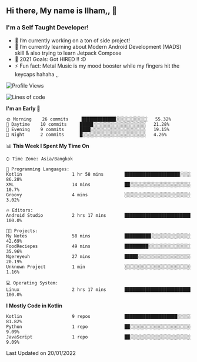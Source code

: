 ## Hi there, My name is Ilham,, 👋


### I'm a Self Taught Developer!
- 🔭 I’m currently working on a ton of side project!
- 🌱 I’m currently learning about Modern Android Development (MADS) skill & also trying to learn Jetpack Compose
- 🥅 2021 Goals: Got HIRED !! :D
- ⚡ Fun fact: Metal Music is my mood booster while my fingers hit the keycaps hahaha  ,,



<!--START_SECTION:waka-->
![Profile Views](http://img.shields.io/badge/Profile%20Views-0-blue)

![Lines of code](https://img.shields.io/badge/From%20Hello%20World%20I%27ve%20Written-380%20Thousand%20lines%20of%20code-blue)

**I'm an Early 🐤** 

```text
🌞 Morning    26 commits     █████████████░░░░░░░░░░░░   55.32% 
🌆 Daytime    10 commits     █████░░░░░░░░░░░░░░░░░░░░   21.28% 
🌃 Evening    9 commits      ████░░░░░░░░░░░░░░░░░░░░░   19.15% 
🌙 Night      2 commits      █░░░░░░░░░░░░░░░░░░░░░░░░   4.26%

```


📊 **This Week I Spent My Time On** 

```text
⌚︎ Time Zone: Asia/Bangkok

💬 Programming Languages: 
Kotlin                   1 hr 58 mins        █████████████████████░░░░   86.28% 
XML                      14 mins             ██░░░░░░░░░░░░░░░░░░░░░░░   10.7% 
Groovy                   4 mins              ░░░░░░░░░░░░░░░░░░░░░░░░░   3.02%

🔥 Editors: 
Android Studio           2 hrs 17 mins       █████████████████████████   100.0%

🐱‍💻 Projects: 
My Notes                 58 mins             ██████████░░░░░░░░░░░░░░░   42.69% 
FoodReciepes             49 mins             █████████░░░░░░░░░░░░░░░░   35.96% 
Ngereyeuh                27 mins             █████░░░░░░░░░░░░░░░░░░░░   20.19% 
Unknown Project          1 min               ░░░░░░░░░░░░░░░░░░░░░░░░░   1.16%

💻 Operating System: 
Linux                    2 hrs 17 mins       █████████████████████████   100.0%

```

**I Mostly Code in Kotlin** 

```text
Kotlin                   9 repos             ████████████████████░░░░░   81.82% 
Python                   1 repo              ██░░░░░░░░░░░░░░░░░░░░░░░   9.09% 
JavaScript               1 repo              ██░░░░░░░░░░░░░░░░░░░░░░░   9.09%

```



 Last Updated on 20/01/2022
<!--END_SECTION:waka-->
